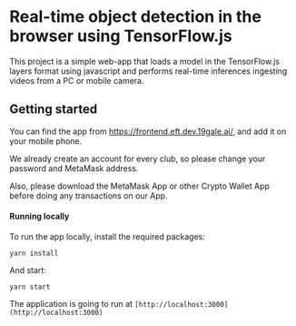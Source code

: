 # Real-time object detection in the browser using TensorFlow.js

This project is a simple web-app that loads a model in the TensorFlow.js layers format using javascript and performs real-time inferences ingesting videos from a PC or mobile camera.

## Getting started

You can find the app from https://frontend.eft.dev.19gale.ai/, and add it on your mobile phone.

We already create an account for every club, so please change your password and MetaMask address. 

Also, please download the MetaMask App or other Crypto Wallet App before doing any transactions on our App.

#### Running locally
To run the app locally, install the required packages:

```
yarn install
```

And start:

```
yarn start
```

The application is going to run at `[http://localhost:3000](http://localhost:3000)` 


